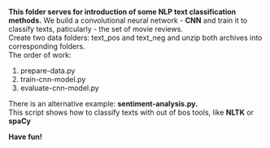 **This folder serves for introduction of some NLP text classification methods.** 
We build a convolutional neural network - **CNN** and train it to classify texts, paticularly - the set of movie reviews.  
Create two data folders: text_pos and text_neg and unzip both archives into corresponding folders.  
The order of work:  
1) prepare-data.py   
2) train-cnn-model.py  
3) evaluate-cnn-model.py  

There is an alternative example: **sentiment-analysis.py.**  
This script shows how to classify texts with out of bos tools, like **NLTK** or **spaCy**  

**Have fun!**
